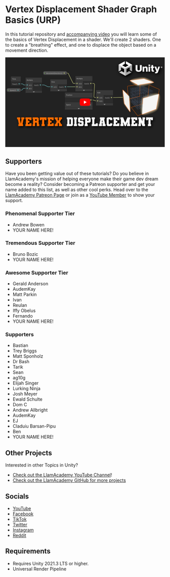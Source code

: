 ﻿# Vertex Displacement Shader Graph Basics (URP)

In this tutorial repository and [accompanying video](https://youtu.be/MbD6ZTupmws) you will learn some of the basics of Vertex Displacement in a shader. We'll create 2 shaders. One to create a "breathing" effect, and one to displace the object based on a movement direction.

[![Youtube Tutorial](./Video%20Screenshot.jpg)](https://youtu.be/MbD6ZTupmws)

## Supporters
Have you been getting value out of these tutorials? Do you believe in LlamAcademy's mission of helping everyone make their game dev dream become a reality? Consider becoming a Patreon supporter and get your name added to this list, as well as other cool perks.
Head over to the [LlamAcademy Patreon Page](https://patreon.com/llamacademy) or join as a [YouTube Member](https://www.youtube.com/channel/UCnWm6pMD38R1E2vCAByGb6w/join) to show your support.

### Phenomenal Supporter Tier
* Andrew Bowen
* YOUR NAME HERE!

### Tremendous Supporter Tier
* Bruno Bozic
* YOUR NAME HERE!

### Awesome Supporter Tier
* Gerald Anderson
* AudemKay
* Matt Parkin
* Ivan
* Reulan
* Iffy Obelus
* Fernando
* YOUR NAME HERE!

### Supporters
* Bastian
* Trey Briggs
* Matt Sponholz
* Dr Bash
* Tarik
* Sean
* ag10g
* Elijah Singer
* Lurking Ninja
* Josh Meyer
* Ewald Schulte
* Dom C
* Andrew Allbright
* AudemKay
* EJ
* Claduiu Barsan-Pipu
* Ben
* YOUR NAME HERE!

## Other Projects
Interested in other Topics in Unity? 

* [Check out the LlamAcademy YouTube Channel](https://youtube.com/c/LlamAcademy)!
* [Check out the LlamAcademy GitHub for more projects](https://github.com/llamacademy)

## Socials
* [YouTube](https://youtube.com/c/LlamAcademy)
* [Facebook](https://facebook.com/LlamAcademyOfficial)
* [TikTok](https://www.tiktok.com/@llamacademy)
* [Twitter](https://twitter.com/TheLlamAcademy)
* [Instagram](https://www.instagram.com/llamacademy/)
* [Reddit](https://www.reddit.com/user/LlamAcademyOfficial)

## Requirements
* Requires Unity 2021.3 LTS or higher.
* Universal Render Pipeline